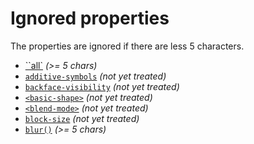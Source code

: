 # Ignored properties

The properties are ignored if there are less 5 characters.

- [``all`](https://developer.mozilla.org/en-US/docs/Web/CSS/all) *(>= 5 chars)*
- [`additive-symbols`](https://developer.mozilla.org/en-US/docs/Web/CSS/@counter-style/additive-symbols) *(not yet treated)*
- [`backface-visibility`](https://developer.mozilla.org/en-US/docs/Web/CSS/backface-visibility) *(not yet treated)*
- [`<basic-shape>`](https://developer.mozilla.org/en-US/docs/Web/CSS/basic-shape) *(not yet treated)*
- [`<blend-mode>`](https://developer.mozilla.org/en-US/docs/Web/CSS/blend-mode) *(not yet treated)*
- [`block-size`](https://developer.mozilla.org/en-US/docs/Web/CSS/block-size) *(not yet treated)*
- [`blur()`](https://developer.mozilla.org/en-US/docs/Web/CSS/filter-function/blur) *(>= 5 chars)*